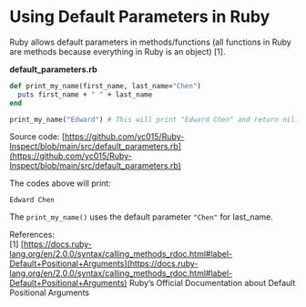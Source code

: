 # Using Default Parameters in Ruby

Ruby allows default parameters in methods/functions (all functions in Ruby are methods because everything in Ruby is an object) [1].

**default_parameters.rb**
```ruby
def print_my_name(first_name, last_name="Chen")
  puts first_name + " " + last_name
end

print_my_name("Edward") # This will print "Edward Chen" and return nil. (Methods in Ruby will always return something)
```

Source code: [https://github.com/yc015/Ruby-Inspect/blob/main/src/default_parameters.rb](https://github.com/yc015/Ruby-Inspect/blob/main/src/default_parameters.rb)

The codes above will print:  

    Edward Chen
    
The `print_my_name()` uses the default parameter `"Chen"` for last_name.

References:  
[1] [https://docs.ruby-lang.org/en/2.0.0/syntax/calling_methods_rdoc.html#label-Default+Positional+Arguments](https://docs.ruby-lang.org/en/2.0.0/syntax/calling_methods_rdoc.html#label-Default+Positional+Arguments) Ruby’s Official Documentation about Default Positional Arguments